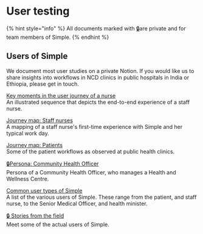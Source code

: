 # User testing

{% hint style="info" %}
All documents marked with [🔒](https://drive.google.com/open?id=16-h9YaZf0rFZXbrGHll2ouWXNUiRzwFytuFZwh4Dvks)are private and for team members of Simple.
{% endhint %}

## Users of Simple

We document most user studies on a private Notion. If you would like us to share insights into workflows in NCD clinics in public hospitals in India or Ethiopia, please get in touch.

[Key moments in the user journey of a nurse](users-key-moments.md)   
An illustrated sequence that depicts the end-to-end experience of a staff nurse. 

[Journey map: Staff nurses](https://drive.google.com/open?id=16VpzOyG5R7o7UwsIA_RiGSHQeaDS38rMw3Xi5Rn0XwQ)  
A mapping of a staff nurse's first-time experience with Simple and her typical work day.

[Journey map: Patients](https://drive.google.com/open?id=1mploce9-G8PSd-oabUqrA0ieIGL7oacO)  
Some of the patient workflows as observed at public health clinics.

[🔒](https://drive.google.com/open?id=16-h9YaZf0rFZXbrGHll2ouWXNUiRzwFytuFZwh4Dvks)[Persona: Community Health Officer  
](https://docs.google.com/document/d/1JD-SdzRyg75-qW-5WBSVLbdnzfkAgryYEQPIbv8bY_I/edit)Persona of a Community Health Officer, who manages a Health and Wellness Centre. 

[Common user types of Simple](https://drive.google.com/open?id=1Z33sTuCUU2AQ0CNvuy7aWJAIYDOLWfwXljhMCoEP_Jo)  
A list of the various users of Simple. These range from the patient, and staff nurse, to the Senior Medical Officer, and health minister.  
  
[🔒 Stories from the field  
](https://drive.google.com/open?id=16-h9YaZf0rFZXbrGHll2ouWXNUiRzwFytuFZwh4Dvks)Meet some of the actual users of Simple.

